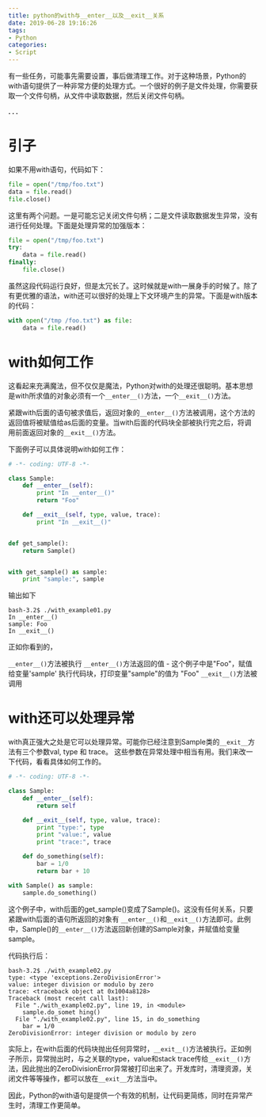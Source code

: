 ```yaml
---
title: python的with与__enter__以及__exit__关系
date: 2019-06-28 19:16:26
tags:
- Python
categories:
- Script
---
```



有一些任务，可能事先需要设置，事后做清理工作。对于这种场景，Python的with语句提供了一种非常方便的处理方式。一个很好的例子是文件处理，你需要获取一个文件句柄，从文件中读取数据，然后关闭文件句柄。


**. . .**<!-- more -->

# 引子

如果不用with语句，代码如下：

``` python
file = open("/tmp/foo.txt")
data = file.read()
file.close()
```

这里有两个问题。一是可能忘记关闭文件句柄；二是文件读取数据发生异常，没有进行任何处理。下面是处理异常的加强版本：

``` python
file = open("/tmp/foo.txt")
try:
    data = file.read()
finally:
    file.close()
```

虽然这段代码运行良好，但是太冗长了。这时候就是with一展身手的时候了。除了有更优雅的语法，with还可以很好的处理上下文环境产生的异常。下面是with版本的代码：

``` python
with open("/tmp /foo.txt") as file:
    data = file.read()
```

# with如何工作

这看起来充满魔法，但不仅仅是魔法，Python对with的处理还很聪明。基本思想是with所求值的对象必须有一个`__enter__()`方法，一个`__exit__()`方法。

紧跟with后面的语句被求值后，返回对象的`__enter__()`方法被调用，这个方法的返回值将被赋值给as后面的变量。当with后面的代码块全部被执行完之后，将调用前面返回对象的`__exit__()`方法。

下面例子可以具体说明with如何工作：


``` python
# -*- coding: UTF-8 -*-

class Sample:
    def __enter__(self):
        print "In __enter__()"
        return "Foo"

    def __exit__(self, type, value, trace):
        print "In __exit__()"


def get_sample():
    return Sample()


with get_sample() as sample:
    print "sample:", sample
```

输出如下
```
bash-3.2$ ./with_example01.py
In __enter__()
sample: Foo
In __exit__()
```
正如你看到的，

`__enter__()`方法被执行
`__enter__()`方法返回的值 - 这个例子中是"Foo"，赋值给变量'sample'
执行代码块，打印变量"sample"的值为 "Foo"
`__exit__()`方法被调用


# with还可以处理异常

with真正强大之处是它可以处理异常。可能你已经注意到Sample类的`__exit__`方法有三个参数val, type 和 trace。 这些参数在异常处理中相当有用。我们来改一下代码，看看具体如何工作的。

``` python
# -*- coding: UTF-8 -*-

class Sample:
    def __enter__(self):
        return self

    def __exit__(self, type, value, trace):
        print "type:", type
        print "value:", value
        print "trace:", trace

    def do_something(self):
        bar = 1/0
        return bar + 10

with Sample() as sample:
    sample.do_something()
```

这个例子中，with后面的get_sample()变成了Sample()。这没有任何关系，只要紧跟with后面的语句所返回的对象有 `__enter__()`和`__exit__()`方法即可。此例中，Sample()的`__enter__()`方法返回新创建的Sample对象，并赋值给变量sample。

代码执行后：
```
bash-3.2$ ./with_example02.py
type: <type 'exceptions.ZeroDivisionError'>
value: integer division or modulo by zero
trace: <traceback object at 0x1004a8128>
Traceback (most recent call last):
  File "./with_example02.py", line 19, in <module>
    sample.do_somet hing()
  File "./with_example02.py", line 15, in do_something
    bar = 1/0
ZeroDivisionError: integer division or modulo by zero
```
实际上，在with后面的代码块抛出任何异常时，`__exit__()`方法被执行。正如例子所示，异常抛出时，与之关联的type，value和stack trace传给`__exit__()`方法，因此抛出的ZeroDivisionError异常被打印出来了。开发库时，清理资源，关闭文件等等操作，都可以放在`__exit__`方法当中。

因此，Python的with语句是提供一个有效的机制，让代码更简练，同时在异常产生时，清理工作更简单。